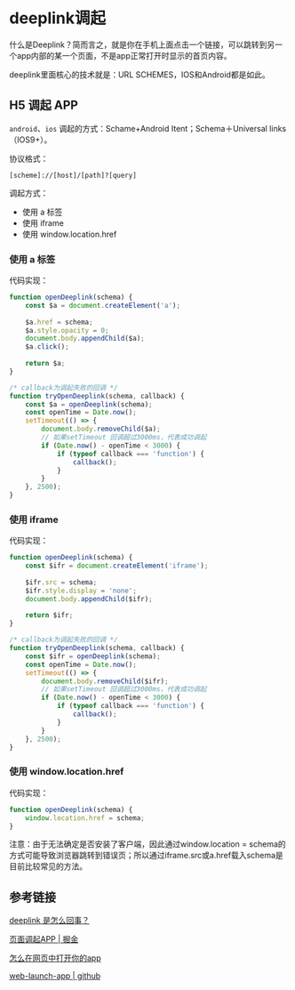 # deeplink调起

什么是Deeplink？简而言之，就是你在手机上面点击一个链接，可以跳转到另一个app内部的某一个页面，不是app正常打开时显示的首页内容。

deeplink里面核心的技术就是：URL SCHEMES，IOS和Android都是如此。

## H5 调起 APP

`android`、`ios` 调起的方式：Schame+Android Itent；Schema＋Universal links（IOS9+）。

协议格式：

```
[scheme]://[host]/[path]?[query]
```

调起方式：

- 使用 a 标签
- 使用 iframe
- 使用 window.location.href

### 使用 a 标签

代码实现：

```js
function openDeeplink(schema) {
    const $a = document.createElement('a');
    
    $a.href = schema;
    $a.style.opacity = 0;
    document.body.appendChild($a);
    $a.click();
    
    return $a;
}

/* callback为调起失败的回调 */
function tryOpenDeeplink(schema, callback) {
    const $a = openDeeplink(schema);
    const openTime = Date.now();
    setTimeout(() => {
        document.body.removeChild($a);
        // 如果setTimeout 回调超过3000ms，代表成功调起
        if (Date.now() - openTime < 3000) {
            if (typeof callback === 'function') {
                callback();
            }
        }
    }, 2500);
}
```

### 使用 iframe

代码实现：

```js
function openDeeplink(schema) {
    const $ifr = document.createElement('iframe');
    
    $ifr.src = schema;
    $ifr.style.display = 'none';
    document.body.appendChild($ifr);
    
    return $ifr;
}

/* callback为调起失败的回调 */
function tryOpenDeeplink(schema, callback) {
    const $ifr = openDeeplink(schema);
    const openTime = Date.now();
    setTimeout(() => {
        document.body.removeChild($ifr);
        // 如果setTimeout 回调超过3000ms，代表成功调起
        if (Date.now() - openTime < 3000) {
            if (typeof callback === 'function') {
                callback();
            }
        }
    }, 2500);
}
```

### 使用 window.location.href

代码实现：

```js
function openDeeplink(schema) {
    window.location.href = schema;
}
```

注意：由于无法确定是否安装了客户端，因此通过window.location = schema的方式可能导致浏览器跳转到错误页；所以通过iframe.src或a.href载入schema是目前比较常见的方法。



## 参考链接

[deeplink 是怎么回事？](https://baijiahao.baidu.com/s?id=1606316830601842198&wfr=spider&for=pc)

[页面调起APP | 掘金](https://juejin.im/entry/6844903715732717576)

[怎么在网页中打开你的app](https://segmentfault.com/a/1190000005967865)

[web-launch-app | github](https://github.com/jawidx/web-launch-app)

